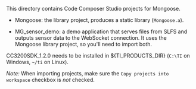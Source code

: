 This directory contains Code Composer Studio projects for Mongoose.

 - Mongoose: the library project, produces a static library (`Mongoose.a`).

 - MG_sensor_demo: a demo application that serves files from SLFS and outputs
   sensor data to the WebSocket connection. It uses the Mongoose library project,
   so you'll need to import both.

CC3200SDK_1.2.0 needs to be installed in ${TI_PRODUCTS_DIR} (`C:\TI` on Windows, `~/ti` on Linux).

*Note:* When importing projects, make sure the `Copy projects into workspace` checkbox is *not* checked.
